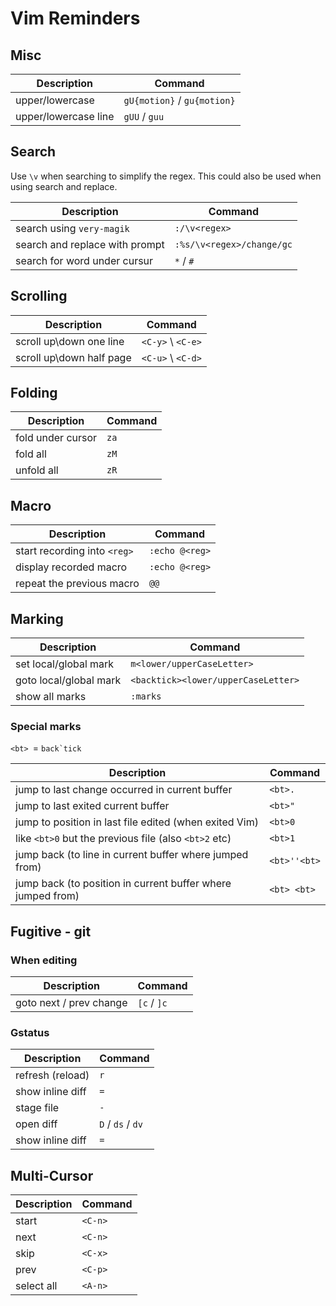 # Vim Reminders

## Misc

| Description          | Command                     |
|----------------------|-----------------------------|
| upper/lowercase      | `gU{motion}` / `gu{motion}` |
| upper/lowercase line | `gUU` / `guu`               |

## Search 

Use `\v` when searching to simplify the regex.
This could also be used when using search and replace.

| Description                    | Command                   |
|--------------------------------|---------------------------|
| search using `very-magik`      | `:/\v<regex>`             |
| search and replace with prompt | `:%s/\v<regex>/change/gc` |
| search for word under cursur   | `*` / `#`                 |

## Scrolling

| Description              | Command              |
|--------------------------|----------------------|
| scroll up\down one line  | `<C-y>` \ `<C-e>`    |
| scroll up\down half page | `<C-u>` \ `<C-d>`    |

## Folding

| Description       | Command |
|-------------------|---------|
| fold under cursor | `za`    |
| fold all          | `zM`    |
| unfold all        | `zR`    |

## Macro

| Description                  | Command        |
|------------------------------|----------------|
| start recording into `<reg>` | `:echo @<reg>` |
| display recorded macro       | `:echo @<reg>` |
| repeat the previous macro    | `@@`           |

## Marking

| Description            | Command                             |
|------------------------|-------------------------------------|
| set local/global mark  | `m<lower/upperCaseLetter>`          |
| goto local/global mark | `<backtick><lower/upperCaseLetter>` |
| show all marks         | `:marks`                            |

### Special marks

`<bt> `= ``back`tick``

| Description                                                 | Command     |
|-------------------------------------------------------------|-------------|
| jump to last change occurred in current buffer              | `<bt>.`     |
| jump to last exited current buffer                          | `<bt>"`     |
| jump to position in last file edited (when exited Vim)      | `<bt>0`     |
| like `<bt>0` but the previous file (also `<bt>2` etc)       | `<bt>1`     |
| jump back (to line in current buffer where jumped from)     | `<bt>''<bt>`|
| jump back (to position in current buffer where jumped from) | `<bt> <bt>` |

## Fugitive - git

### When editing

|  Description                        | Command           |
|-------------------------------------|-------------------|
| goto next / prev change             | `[c` / `]c`       |


### Gstatus

| Description      | Command           |
|------------------|-------------------|
| refresh (reload) | `r`               |
| show inline diff | `=`               |
| stage file       | `-`               |
| open diff        | `D` / `ds` / `dv` |
| show inline diff | `=`               |

## Multi-Cursor

| Description      | Command           |
|------------------|-------------------|
| start            | `<C-n>`           |
| next             | `<C-n>`           |
| skip             | `<C-x>`           |
| prev             | `<C-p>`           |
| select all       | `<A-n>`           |

